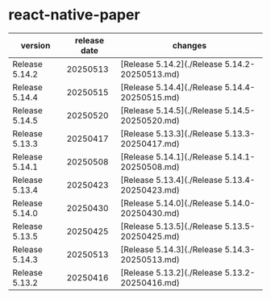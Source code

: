 # react-native-paper	


|version|release date|changes|
|---|---|---|
|Release 5.14.2|20250513|[Release 5.14.2](./Release 5.14.2-20250513.md)|
|Release 5.14.4|20250515|[Release 5.14.4](./Release 5.14.4-20250515.md)|
|Release 5.14.5|20250520|[Release 5.14.5](./Release 5.14.5-20250520.md)|
|Release 5.13.3|20250417|[Release 5.13.3](./Release 5.13.3-20250417.md)|
|Release 5.14.1|20250508|[Release 5.14.1](./Release 5.14.1-20250508.md)|
|Release 5.13.4|20250423|[Release 5.13.4](./Release 5.13.4-20250423.md)|
|Release 5.14.0|20250430|[Release 5.14.0](./Release 5.14.0-20250430.md)|
|Release 5.13.5|20250425|[Release 5.13.5](./Release 5.13.5-20250425.md)|
|Release 5.14.3|20250513|[Release 5.14.3](./Release 5.14.3-20250513.md)|
|Release 5.13.2|20250416|[Release 5.13.2](./Release 5.13.2-20250416.md)|

